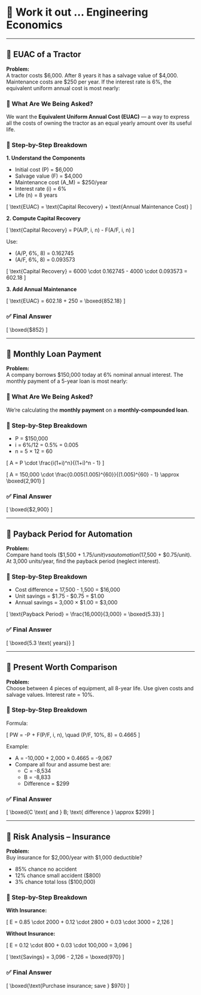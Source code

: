 # 📘 Work it out … Engineering Economics

---

## 🔧 EUAC of a Tractor

**Problem:**  
A tractor costs $6,000. After 8 years it has a salvage value of $4,000. Maintenance costs are $250 per year. If the interest rate is 6%, the equivalent uniform annual cost is most nearly:

### 🎯 What Are We Being Asked?

We want the **Equivalent Uniform Annual Cost (EUAC)** — a way to express all the costs of owning the tractor as an equal yearly amount over its useful life.

### 🧰 Step-by-Step Breakdown

**1. Understand the Components**

- Initial cost (P) = $6,000  
- Salvage value (F) = $4,000  
- Maintenance cost (A_M) = $250/year  
- Interest rate (i) = 6%  
- Life (n) = 8 years

\[
\text{EUAC} = \text{Capital Recovery} + \text{Annual Maintenance Cost}
\]

**2. Compute Capital Recovery**

\[
\text{Capital Recovery} = P(A/P, i, n) - F(A/F, i, n)
\]

Use:

- (A/P, 6%, 8) = 0.162745  
- (A/F, 6%, 8) = 0.093573

\[
\text{Capital Recovery} = 6000 \cdot 0.162745 - 4000 \cdot 0.093573 = 602.18
\]

**3. Add Annual Maintenance**

\[
\text{EUAC} = 602.18 + 250 = \boxed{852.18}
\]

### ✅ Final Answer

\[
\boxed{\$852}
\]

---

## 🔧 Monthly Loan Payment

**Problem:**  
A company borrows $150,000 today at 6% nominal annual interest. The monthly payment of a 5-year loan is most nearly:

### 🎯 What Are We Being Asked?

We’re calculating the **monthly payment** on a **monthly-compounded loan**.

### 🧰 Step-by-Step Breakdown

- P = $150,000  
- i = 6%/12 = 0.5% = 0.005  
- n = 5 × 12 = 60

\[
A = P \cdot \frac{i(1+i)^n}{(1+i)^n - 1}
\]

\[
A = 150,000 \cdot \frac{0.005(1.005)^{60}}{(1.005)^{60} - 1} \approx \boxed{2,901}
\]

### ✅ Final Answer

\[
\boxed{\$2,900}
\]

---

## 🔧 Payback Period for Automation

**Problem:**  
Compare hand tools ($1,500 + $1.75/unit) vs automation ($17,500 + $0.75/unit). At 3,000 units/year, find the payback period (neglect interest).

### 🧰 Step-by-Step Breakdown

- Cost difference = 17,500 - 1,500 = $16,000  
- Unit savings = $1.75 - $0.75 = $1.00  
- Annual savings = 3,000 × $1.00 = $3,000  

\[
\text{Payback Period} = \frac{16,000}{3,000} = \boxed{5.33}
\]

### ✅ Final Answer

\[
\boxed{5.3 \text{ years}}
\]

---

## 🔧 Present Worth Comparison

**Problem:**  
Choose between 4 pieces of equipment, all 8-year life. Use given costs and salvage values. Interest rate = 10%.

### 🧰 Step-by-Step Breakdown

Formula:

\[
PW = -P + F(P/F, i, n), \quad (P/F, 10\%, 8) = 0.4665
\]

Example:

- A = -10,000 + 2,000 × 0.4665 = -9,067  
- Compare all four and assume best are:  
  - C = -8,534  
  - B = -8,833  
  - Difference = $299

### ✅ Final Answer

\[
\boxed{C \text{ and } B; \text{ difference } \approx \$299}
\]

---

## 🔧 Risk Analysis – Insurance

**Problem:**  
Buy insurance for $2,000/year with $1,000 deductible?  
- 85% chance no accident  
- 12% chance small accident ($800)  
- 3% chance total loss ($100,000)

### 🧰 Step-by-Step Breakdown

**With Insurance:**

\[
E = 0.85 \cdot 2000 + 0.12 \cdot 2800 + 0.03 \cdot 3000 = 2,126
\]

**Without Insurance:**

\[
E = 0.12 \cdot 800 + 0.03 \cdot 100,000 = 3,096
\]

\[
\text{Savings} = 3,096 - 2,126 = \boxed{970}
\]

### ✅ Final Answer

\[
\boxed{\text{Purchase insurance; save } \$970}
\]